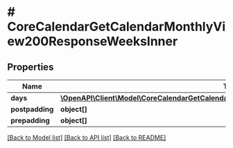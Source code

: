 # # CoreCalendarGetCalendarMonthlyView200ResponseWeeksInner

## Properties

Name | Type | Description | Notes
------------ | ------------- | ------------- | -------------
**days** | [**\OpenAPI\Client\Model\CoreCalendarGetCalendarMonthlyView200ResponseWeeksInnerDaysInner[]**](CoreCalendarGetCalendarMonthlyView200ResponseWeeksInnerDaysInner.md) |  | [optional]
**postpadding** | **object[]** |  | [optional]
**prepadding** | **object[]** |  | [optional]

[[Back to Model list]](../../README.md#models) [[Back to API list]](../../README.md#endpoints) [[Back to README]](../../README.md)
